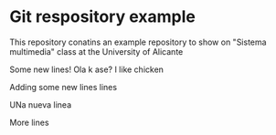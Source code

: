 # Git respository example

This repository conatins an example repository to show on "Sistema multimedia" class at the University of Alicante


Some new lines!
Ola k ase?
I like chicken


Adding some new lines
lines

UNa nueva linea

More lines